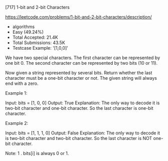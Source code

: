 [717] 1-bit and 2-bit Characters  

https://leetcode.com/problems/1-bit-and-2-bit-characters/description/

* algorithms
* Easy (49.24%)
* Total Accepted:    21.4K
* Total Submissions: 43.5K
* Testcase Example:  '[1,0,0]'

We have two special characters. The first character can be represented by one bit 0. The second character can be represented by two bits (10 or 11).  

Now given a string represented by several bits. Return whether the last character must be a one-bit character or not. The given string will always end with a zero.

Example 1:

Input: 
bits = [1, 0, 0]
Output: True
Explanation: 
The only way to decode it is two-bit character and one-bit character. So the last character is one-bit character.



Example 2:

Input: 
bits = [1, 1, 1, 0]
Output: False
Explanation: 
The only way to decode it is two-bit character and two-bit character. So the last character is NOT one-bit character.



Note:
1 .
bits[i] is always 0 or 1.

